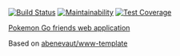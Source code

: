 [![Build Status](https://travis-ci.org/pokemon-friends-com/www.svg?branch=master)](https://travis-ci.org/pokemon-friends-com/www) [![Maintainability](https://api.codeclimate.com/v1/badges/6236ef04a8ba15d77013/maintainability)](https://codeclimate.com/github/pokemon-friends-com/www/maintainability) [![Test Coverage](https://api.codeclimate.com/v1/badges/6236ef04a8ba15d77013/test_coverage)](https://codeclimate.com/github/pokemon-friends-com/www/test_coverage)

[Pokemon Go friends web application](https://www.pokemon-friends.com)

Based on [abenevaut/www-template](https://github.com/abenevaut/www-template) 
